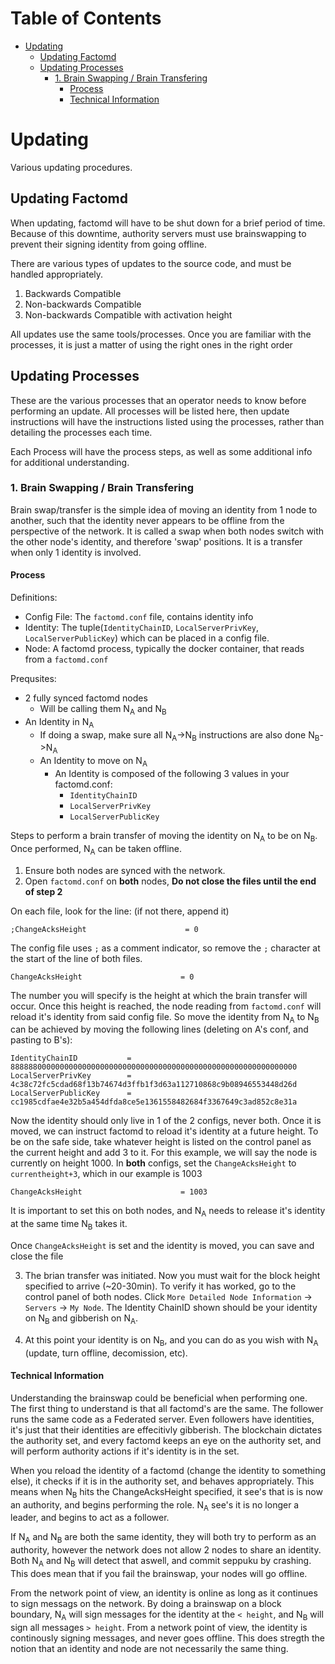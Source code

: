 # Table of Contents

   * [Updating](#updating)
      * [Updating Factomd](#updating-factomd)
      * [Updating Processes](#updating-processes)
         * [1. Brain Swapping / Brain Transfering](#1-brain-swapping--brain-transfering)
            * [Process](#process)
            * [Technical Information](#technical-information)


# Updating

Various updating procedures.

## Updating Factomd

When updating, factomd will have to be shut down for a brief period of time. Because of this downtime, authority servers must use brainswapping to prevent their signing identity from going offline.

There are various types of updates to the source code, and must be handled appropriately.
1. Backwards Compatible
2. Non-backwards Compatible
3. Non-backwards Compatible with activation height

All updates use the same tools/processes. Once you are familiar with the processes, it is just a matter of using the right ones in the right order

## Updating Processes

These are the various processes that an operator needs to know before performing an update. All processes will be listed here, then update instructions will have the instructions listed using the processes, rather than detailing the processes each time.

Each Process will have the process steps, as well as some additional info for additional understanding.

### 1. Brain Swapping / Brain Transfering

Brain swap/transfer is the simple idea of moving an identity from 1 node to another, such that the identity never appears to be offline from the perspective of the network. It is called a swap when both nodes switch with the other node's identity, and therefore 'swap' positions. It is a transfer when only 1 identity is involved.

#### Process

Definitions:
- Config File: The `factomd.conf` file, contains identity info
- Identity: The tuple(`IdentityChainID`, `LocalServerPrivKey`, `LocalServerPublicKey`) which can be placed in a config file.
- Node: A factomd process, typically the docker container, that reads from a `factomd.conf`

Prequsites:

- 2 fully synced factomd nodes
    - Will be calling them N<sub>A</sub> and N<sub>B</sub>
- An Identity in  N<sub>A</sub>
    - If doing a swap, make sure all N<sub>A</sub>->N<sub>B</sub> instructions are also done N<sub>B</sub>->N<sub>A</sub>
    - An Identity to move on N<sub>A</sub>
        - An Identity is composed of the following 3 values in your factomd.conf:
            - `IdentityChainID`
            - `LocalServerPrivKey`
            - `LocalServerPublicKey`

Steps to perform a brain transfer of moving the identity on N<sub>A</sub> to be on N<sub>B</sub>. Once performed, N<sub>A</sub> can be taken offline.

1. Ensure both nodes are synced with the network.
2. Open `factomd.conf` on **both** nodes, **Do not close the files until the end of step 2**

On each file, look for the line: (if not there, append it)
```
;ChangeAcksHeight                      = 0
```

The config file uses `;` as a comment indicator, so remove the `;` character at the start of the line of both files.

```
ChangeAcksHeight                      = 0
```

The number you will specify is the height at which the brain transfer will occur. Once this height is reached, the node reading from `factomd.conf` will reload it's identity from said config file. So move the identity from N<sub>A</sub> to N<sub>B</sub> can be achieved by moving the following lines (deleting on A's conf, and pasting to B's):
```
IdentityChainID           = 8888880000000000000000000000000000000000000000000000000000000000
LocalServerPrivKey        = 4c38c72fc5cdad68f13b74674d3ffb1f3d63a112710868c9b08946553448d26d
LocalServerPublicKey      = cc1985cdfae4e32b5a454dfda8ce5e1361558482684f3367649c3ad852c8e31a
```

Now the identity should only live in 1 of the 2 configs, never both. Once it is moved, we can instruct factomd to reload it's identity at a future height. To be on the safe side, take whatever height is listed on the control panel as the current height and add 3 to it. For this example, we will say the node is currently on height 1000. In **both** configs, set the `ChangeAcksHeight` to `currentheight+3`, which in our example is 1003

```
ChangeAcksHeight                      = 1003
```

It is important to set this on both nodes, and N<sub>A</sub> needs to release it's identity at the same time N<sub>B</sub> takes it.

Once `ChangeAcksHeight` is set and the identity is moved, you can save and close the file

3. The brian transfer was initiated. Now you must wait for the block height specified to arrive (~20-30min). To verify it has worked, go to the control panel of both nodes. Click `More Detailed Node Information` -> `Servers` -> `My Node`. The Identity ChainID shown should be your identity on N<sub>B</sub> and gibberish on N<sub>A</sub>.

4. At this point your identity is on N<sub>B</sub>, and you can do as you wish with N<sub>A</sub> (update, turn offline, decomission, etc).

#### Technical Information

Understanding the brainswap could be beneficial when performing one. The first thing to understand is that all factomd's are the same. The follower runs the same code as a Federated server. Even followers have identities, it's just that their identities are effecitivly gibberish. The blockchain dictates the authority set, and every factomd keeps an eye on the authority set, and will perform authority actions if it's identity is in the set.

When you reload the identity of a factomd (change the identity to something else), it checks if it is in the authority set, and behaves appropriately. This means when N<sub>B</sub> hits the ChangeAcksHeight specified, it see's that is is now an authority, and begins performing the role. N<sub>A</sub> see's it is no longer a leader, and begins to act as a follower.

If N<sub>A</sub> and N<sub>B</sub> are both the same identity, they will both try to perform as an authority, however the network does not allow 2 nodes to share an identity. Both N<sub>A</sub> and N<sub>B</sub> will detect that aswell, and commit seppuku by crashing. This does mean that if you fail the brainswap, your nodes will go offline.

From the network point of view, an identity is online as long as it continues to sign messags on the network. By doing a brainswap on a block boundary, N<sub>A</sub> will sign messages for the identity at the  `< height`, and N<sub>B</sub> will sign all messages `> height`. From a network point of view, the identity is continously signing messages, and never goes offline. This does stregth the notion that an identity and node are not necessarily the same thing.

